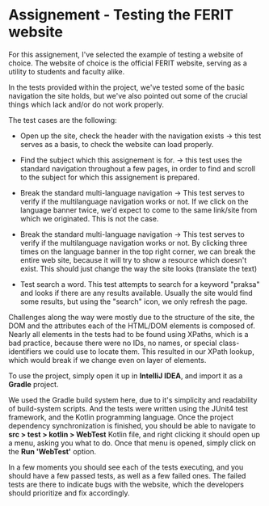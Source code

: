 # Assignement - Testing the FERIT website

For this assignement, I've selected the example of testing a website of choice. The website of choice is the official
FERIT website, serving as a utility to students and faculty alike.

In the tests provided within the project, we've tested some of the basic navigation the site holds, but we've also
pointed out some of the crucial things which lack and/or do not work properly.

The test cases are the following:

* Open up the site, check the header with the navigation exists -> this test serves as a basis, to check the website
  can load properly.

* Find the subject which this assignement is for. -> this test uses the standard navigation throughout a few pages,
  in order to find and scroll to the subject for which this assignement is prepared.

* Break the standard multi-language navigation -> This test serves to verify if the multilanguage navigation works or not.
  If we click on the language banner twice, we'd expect to come to the same link/site from which we originated. This is not
  the case.

* Break the standard multi-language navigation -> This test serves to verify if the multilanguage navigation works or not.
  By clicking three times on the language banner in the top right corner, we can break the entire web site, because it
  will try to show a resource which doesn't exist. This should just change the way the site looks (translate the text)

* Test search a word. This test attempts to search for a keyword "praksa" and looks if there are any results available.
  Usually the site would find some results, but using the "search" icon, we only refresh the page.


Challenges along the way were mostly due to the structure of the site, the DOM and the attributes each of the HTML/DOM elements
is composed of. Nearly all elements in the tests had to be found using XPaths, which is a bad practice, because there were
no IDs, no names, or special class-identifiers we could use to locate them. This resulted in our XPath lookup, which would
break if we change even on layer of elements.

To use the project, simply open it up in **IntelliJ IDEA**, and import it as a **Gradle** project.

We used the Gradle build system here, due to it's simplicity and readability of build-system scripts. And the tests were
written using the JUnit4 test framework, and the Kotlin programming language. Once the project dependency synchronization
is finished, you should be able to navigate to **src > test > kotlin > WebTest** Kotlin file, and right clicking it
should open up a menu, asking you what to do. Once that menu is opened, simply click on the **Run 'WebTest'** option.

In a few moments you should see each of the tests executing, and you should have a few passed tests, as well as a few
failed ones. The failed tests are there to indicate bugs with the website, which the developers should prioritize and
fix accordingly.